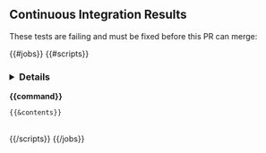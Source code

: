 ## Continuous Integration Results
These tests are failing and must be fixed before this PR can merge:

{{#jobs}}
{{#scripts}}
### <details>
  <summary>
    <strong>
     {{command}}
    </strong>
  </summary>

```
{{&contents}}
```
</details>
<br />
{{/scripts}}
{{/jobs}}
